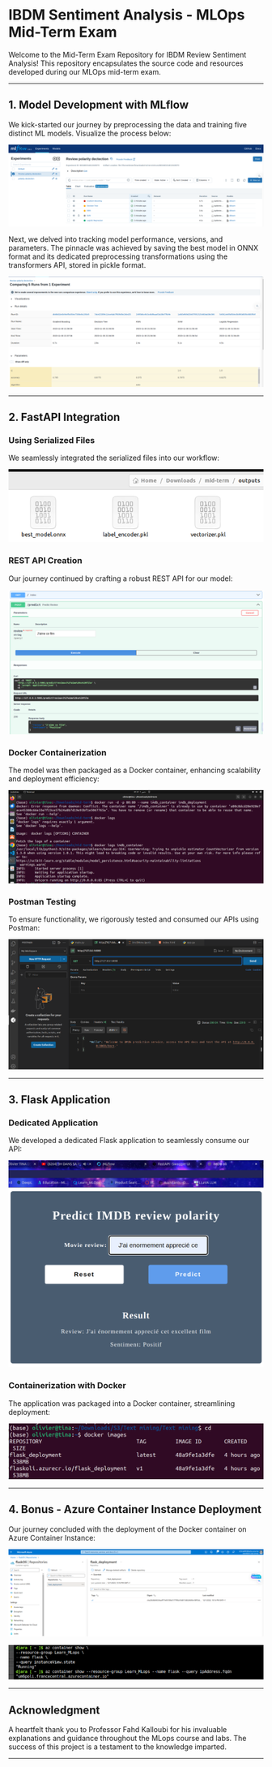 # IBDM Sentiment Analysis - MLOps Mid-Term Exam

Welcome to the Mid-Term Exam Repository for IBDM Review Sentiment Analysis! This repository encapsulates the source code and resources developed during our MLOps mid-term exam.

---

## 1. Model Development with MLflow

We kick-started our journey by preprocessing the data and training five distinct ML models. Visualize the process below:

![MLflow Model Training](images/tp_mlf_1.png)

Next, we delved into tracking model performance, versions, and parameters. The pinnacle was achieved by saving the best model in ONNX format and its dedicated preprocessing transformations using the transformers API, stored in pickle format.

![MLflow Model Tracking](images/tp_mlf_2.png)

---

## 2. FastAPI Integration

### Using Serialized Files
We seamlessly integrated the serialized files into our workflow:

![ONNX Serialized Files](images/tp_onnx.png)

### REST API Creation
Our journey continued by crafting a robust REST API for our model:

![FastAPI](images/tp_api.png)

### Docker Containerization
The model was then packaged as a Docker container, enhancing scalability and deployment efficiency:

![Docker Container](images/tp_api_conteneur.png)

### Postman Testing
To ensure functionality, we rigorously tested and consumed our APIs using Postman:

![Postman Testing](images/tp_postman.png)

---

## 3. Flask Application

### Dedicated Application
We developed a dedicated Flask application to seamlessly consume our API:

![Flask Application](images/tp_app.png)

### Containerization with Docker
The application was packaged into a Docker container, streamlining deployment:

![Flask Docker Container](images/tp_fldoc.png)

---

## 4. Bonus - Azure Container Instance Deployment

Our journey concluded with the deployment of the Docker container on Azure Container Instance:

![Azure Container Registry](images/tp_acr.png)

![Azure Container Instance](images/tp_aci.png)

---

## Acknowledgment

A heartfelt thank you to Professor Fahd Kalloubi for his invaluable explanations and guidance throughout the MLops course and labs. The success of this project is a testament to the knowledge imparted.

---
